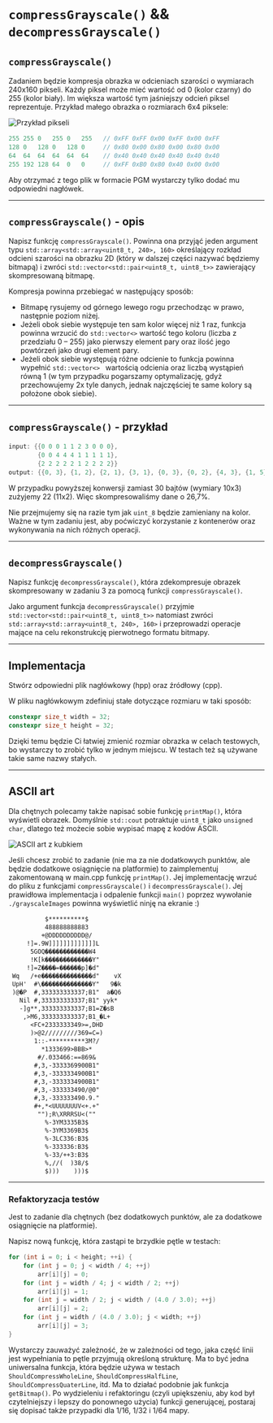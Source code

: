 # `compressGrayscale()` && `decompressGrayscale()`

## `compressGrayscale()`

Zadaniem będzie kompresja obrazka w odcieniach szarości o wymiarach 240x160 pikseli. Każdy piksel może mieć wartość od 0 (kolor czarny) do 255 (kolor biały). Im większa wartość tym jaśniejszy odcień piksel reprezentuje. Przykład małego obrazka o rozmiarach 6x4 piksele:

<img width="300px" data-src="../../img/example.png" src="../../img/example.png" alt="Przykład pikseli" class="plain">

```cpp []
255 255 0   255 0   255   // 0xFF 0xFF 0x00 0xFF 0x00 0xFF
128 0   128 0   128 0     // 0x80 0x00 0x80 0x00 0x80 0x00
64  64  64  64  64  64    // 0x40 0x40 0x40 0x40 0x40 0x40
255 192 128 64  0   0     // 0xFF 0xB0 0x80 0x40 0x00 0x00
```

Aby otrzymać z tego plik w formacie PGM wystarczy tylko dodać mu odpowiedni nagłówek.

___
<!-- .slide: style="font-size: 0.9em" -->

## `compressGrayscale()` - opis

Napisz funkcję `compressGrayscale()`.
Powinna ona przyjąć jeden argument typu `std::array<std::array<uint8_t, 240>, 160>` określający rozkład odcieni szarości na obrazku 2D (który w dalszej części nazywać będziemy bitmapą) i zwróci `std::vector<std::pair<uint8_t, uint8_t>>` zawierający skompresowaną bitmapę.

Kompresja powinna przebiegać w następujący sposób:

* Bitmapę rysujemy od górnego lewego rogu przechodząc w prawo, następnie poziom niżej.
* Jeżeli obok siebie występuje ten sam kolor więcej niż 1 raz, funkcja powinna wrzucić do  `std::vector<>` wartość tego koloru (liczba z przedziału 0 – 255) jako pierwszy element pary oraz ilość jego powtórzeń jako drugi element pary.
* Jeżeli obok siebie występują różne odcienie to funkcja powinna wypełnić `std::vector<> ` wartością odcienia oraz liczbą wystąpień równą 1 (w tym przypadku pogarszamy optymalizację, gdyż przechowujemy 2x tyle danych, jednak najczęściej te same kolory są położone obok siebie).

___
<!-- .slide: style="font-size: 0.9em" -->

## `compressGrayscale()` - przykład

```cpp []
input: {{0 0 0 1 1 2 3 0 0 0},
        {0 0 4 4 4 1 1 1 1 1},
        {2 2 2 2 2 1 2 2 2 2}}
output: {{0, 3}, {1, 2}, {2, 1}, {3, 1}, {0, 3}, {0, 2}, {4, 3}, {1, 5}, {2, 5}, {1, 1}, {2, 4}}
```

W przypadku powyższej konwersji zamiast 30 bajtów (wymiary 10x3) zużyjemy 22 (11x2). Więc skompresowaliśmy dane o 26,7%.

Nie przejmujemy się na razie tym jak `uint_8` będzie zamieniany na kolor. Ważne w tym zadaniu jest, aby poćwiczyć korzystanie z kontenerów oraz wykonywania na nich różnych operacji.

___

## `decompressGrayscale()`

Napisz funkcję `decompressGrayscale()`, która zdekompresuje obrazek skompresowany w zadaniu 3 za pomocą funkcji `compressGrayscale()`.

Jako argument funkcja `decompressGrayscale()` przyjmie `std::vector<std::pair<uint8_t, uint8_t>>` natomiast zwróci `std::array<std::array<uint8_t, 240>, 160>` i przeprowadzi operacje mające na celu rekonstrukcję pierwotnego formatu bitmapy.

___

## Implementacja

Stwórz odpowiedni plik nagłówkowy (hpp) oraz źródłowy (cpp).

W pliku nagłówkowym zdefiniuj stałe dotyczące rozmiaru w taki sposób:

```cpp []
constexpr size_t width = 32;
constexpr size_t height = 32;
```

Dzięki temu będzie Ci łatwiej zmienić rozmiar obrazka w celach testowych, bo wystarczy to zrobić tylko w jednym miejscu.
W testach też są używane takie same nazwy stałych.

___

## ASCII art

Dla chętnych polecamy także napisać sobie funkcję `printMap()`, która wyświetli obrazek.
Domyślnie `std::cout` potraktuje `uint8_t` jako `unsigned char`, dlatego też możecie sobie wypisać mapę z kodów ASCII.

<img width="450px" data-src="../../img/ascii_art_mug.jpg" src="../../img/ascii_art_mug.jpg" alt="ASCII art z kubkiem" class="plain">

Jeśli chcesz zrobić to zadanie (nie ma za nie dodatkowych punktów, ale będzie dodatkowe osiągnięcie na platformie) to zaimplementuj zakomentowaną w main.cpp funkcję `printMap()`. Jej implementację wrzuć do pliku z funkcjami `compressGrayscale()` i `decompressGrayscale()`. Jej prawidłowa implementacja i odpalenie funkcji `main()` poprzez wywołanie `./grayscaleImages` powinna wyświetlić ninję na ekranie :)

```text
          $**********$
          488888888883
         +@DDDDDDDDDD@/
     !]=.9W]]]]]]]]]]]]]L
      5GOQ������������W4
      !K[k�������������Y"
     !]=Z����=������p]�d"
 Wq   /+e��������������d"    vX
 UpH'  #\��������������Y"   9�k
 )@�P  #,333333333337;B1"  a�Q6
   Nil #,333333333337;B1" yyk*
   -]g**,333333333337;B1=Z�sB
    ,>M6,333333333337;B1_�L+
      <FC+2333333349>=,DHD
      )>@2/////////369=C=)
       1::-**********3M?/
         *1333699>BBB>*
        #/.033466:==869&
       #,3,-3333369900B1"
       #,3,-3333334900B1"
       #,3,-3333334900B1"
       #,3,-333333490/@0"
       #,3,-333333490.9."
       #+,*<UUUUUUUV<+.+"
        "");R\XRRRSU<(""
          %-3YM3335B3$
          %-3YM3369B3$
          %-3LC336:B3$
          %-333336:B3$
          %-33/++3:B3$
          %,//(  )38/$
          $)))    )))$
```

___

### Refaktoryzacja testów

Jest to zadanie dla chętnych (bez dodatkowych punktów, ale za dodatkowe osiągnięcie na platformie).

Napisz nową funkcję, która zastąpi te brzydkie pętle w testach:

```cpp []
for (int i = 0; i < height; ++i) {
    for (int j = 0; j < width / 4; ++j)
        arr[i][j] = 0;
    for (int j = width / 4; j < width / 2; ++j)
        arr[i][j] = 1;
    for (int j = width / 2; j < width / (4.0 / 3.0); ++j)
        arr[i][j] = 2;
    for (int j = width / (4.0 / 3.0); j < width; ++j)
        arr[i][j] = 3;
}
```

Wystarczy zauważyć zależność, że w zależności od tego, jaka część linii jest wypełniania to pętle przyjmują określoną strukturę.
Ma to być jedna uniwersalna funkcja, która będzie używa w testach `ShouldCompressWholeLine`, `ShouldCompressHalfLine`, `ShouldCompressQuaterLine`, itd.
Ma to działać podobnie jak funkcja `getBitmap()`.
Po wydzieleniu i refaktoringu (czyli upiększeniu, aby kod był czytelniejszy i lepszy do ponownego użycia) funkcji generującej, postaraj się dopisać także przypadki dla 1/16, 1/32 i 1/64 mapy.
